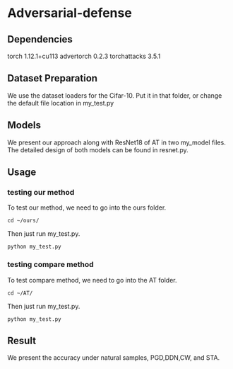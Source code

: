 # Adversarial-defense

## Dependencies
torch 1.12.1+cu113
advertorch 0.2.3
torchattacks 3.5.1

## Dataset Preparation
We use the dataset loaders for the Cifar-10. Put it in that folder, or change the default file location in my_test.py

## Models
We present our approach along with ResNet18 of AT in two my_model files. The detailed design of both models can be found in resnet.py.


## Usage
### testing our method 
To test our method, we need to go into the ours folder.
```
cd ~/ours/
```
Then just run my_test.py.
```
python my_test.py 
```

### testing compare method
To test compare method, we need to go into the AT folder.
```
cd ~/AT/
```
Then just run my_test.py.
```
python my_test.py 
```

## Result
We present the accuracy under natural samples, PGD,DDN,CW, and STA.
